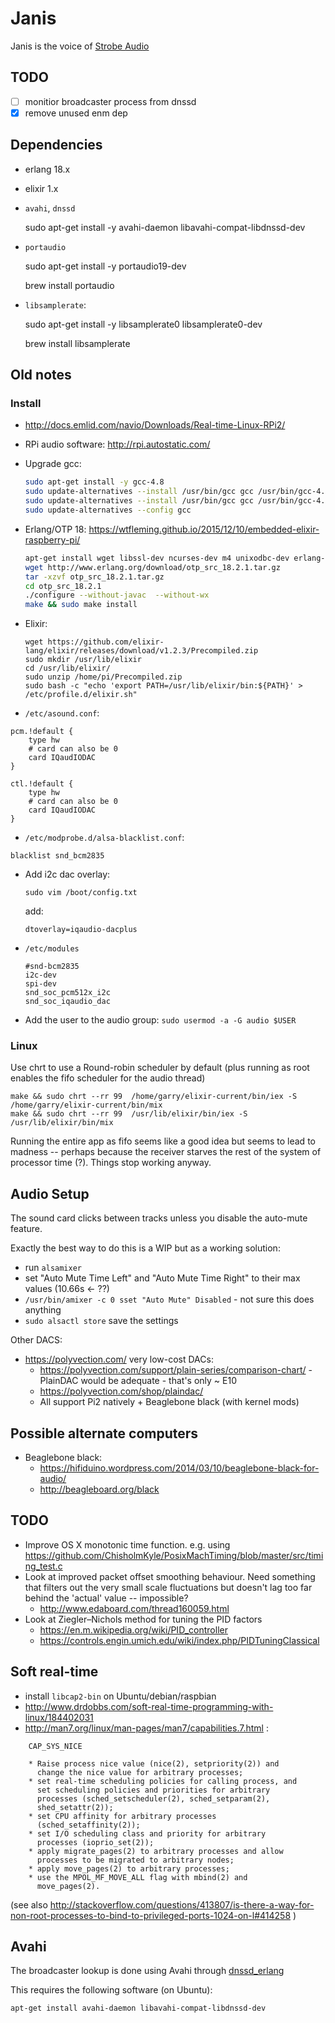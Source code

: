 Janis
=====

Janis is the voice of [Strobe Audio](http://strobe.audio)

TODO
----

- [ ] monitior broadcaster process from dnssd
- [x] remove unused enm dep

Dependencies
------------

- erlang 18.x

- elixir 1.x

- `avahi`, `dnssd`

    sudo apt-get install -y avahi-daemon libavahi-compat-libdnssd-dev

- `portaudio`

     sudo apt-get install -y portaudio19-dev

     brew install portaudio

- `libsamplerate`:

     sudo apt-get install -y libsamplerate0 libsamplerate0-dev

     brew install libsamplerate

Old notes
------

### Install

- http://docs.emlid.com/navio/Downloads/Real-time-Linux-RPi2/

- RPi audio software: http://rpi.autostatic.com/

- Upgrade gcc:

    ```bash
    sudo apt-get install -y gcc-4.8
    sudo update-alternatives --install /usr/bin/gcc gcc /usr/bin/gcc-4.6 60 --slave /usr/bin/g++ g++ /usr/bin/g++-4.6
    sudo update-alternatives --install /usr/bin/gcc gcc /usr/bin/gcc-4.8 40 --slave /usr/bin/g++ g++ /usr/bin/g++-4.8
    sudo update-alternatives --config gcc
    ```

- Erlang/OTP 18:
  https://wtfleming.github.io/2015/12/10/embedded-elixir-raspberry-pi/

    ```bash
    apt-get install wget libssl-dev ncurses-dev m4 unixodbc-dev erlang-dev
    wget http://www.erlang.org/download/otp_src_18.2.1.tar.gz
    tar -xzvf otp_src_18.2.1.tar.gz
    cd otp_src_18.2.1
    ./configure --without-javac  --without-wx
    make && sudo make install
    ```

- Elixir:

    ```
    wget https://github.com/elixir-lang/elixir/releases/download/v1.2.3/Precompiled.zip
    sudo mkdir /usr/lib/elixir
    cd /usr/lib/elixir/
    sudo unzip /home/pi/Precompiled.zip
    sudo bash -c "echo 'export PATH=/usr/lib/elixir/bin:${PATH}' > /etc/profile.d/elixir.sh"
    ```


- `/etc/asound.conf`:

```
pcm.!default {
    type hw
    # card can also be 0
    card IQaudIODAC
}

ctl.!default {
    type hw
    # card can also be 0
    card IQaudIODAC
}
```

- `/etc/modprobe.d/alsa-blacklist.conf`:

```
blacklist snd_bcm2835
```

- Add i2c dac overlay:

    `sudo vim /boot/config.txt`

    add:

    `dtoverlay=iqaudio-dacplus`

- `/etc/modules`

    ```
    #snd-bcm2835
    i2c-dev
    spi-dev
    snd_soc_pcm512x_i2c
    snd_soc_iqaudio_dac
    ```

- Add the user to the audio group: `sudo usermod -a -G audio $USER`



### Linux

Use chrt to use a Round-robin scheduler by default (plus running as root enables the fifo scheduler for the audio thread)

    make && sudo chrt --rr 99  /home/garry/elixir-current/bin/iex -S /home/garry/elixir-current/bin/mix
    make && sudo chrt --rr 99  /usr/lib/elixir/bin/iex -S /usr/lib/elixir/bin/mix

Running the entire app as fifo seems like a good idea but seems to lead to madness -- perhaps because the receiver starves the rest of the system of processor time (?). Things stop working anyway.

Audio Setup
-----------

The sound card clicks between tracks unless you disable the auto-mute feature.

Exactly the best way to do this is a WIP but as a working solution:

- run `alsamixer`
- set "Auto Mute Time Left" and "Auto Mute Time Right" to their max values (10.66s <- ??)
- `/usr/bin/amixer -c 0 sset "Auto Mute" Disabled` - not sure this does anything
- `sudo alsactl store` save the settings

Other DACS:

- https://polyvection.com/ very low-cost DACs:
  - https://polyvection.com/support/plain-series/comparison-chart/ - PlainDAC would be adequate - that's only ~ E10
  - https://polyvection.com/shop/plaindac/
  - All support Pi2 natively + Beaglebone black (with kernel mods)

Possible alternate computers
----------------------------

- Beaglebone black:
  - https://hifiduino.wordpress.com/2014/03/10/beaglebone-black-for-audio/
  - http://beagleboard.org/black

TODO
----

- Improve OS X monotonic time function. e.g. using https://github.com/ChisholmKyle/PosixMachTiming/blob/master/src/timing_test.c
- Look at improved packet offset smoothing behaviour. Need something that filters out the very small scale fluctuations but doesn't lag too far behind the 'actual' value -- impossible?
  - http://www.edaboard.com/thread160059.html
- Look at Ziegler–Nichols method for tuning the PID factors
  - https://en.m.wikipedia.org/wiki/PID_controller
  - https://controls.engin.umich.edu/wiki/index.php/PIDTuningClassical


Soft real-time
--------------

- install `libcap2-bin` on Ubuntu/debian/raspbian
- <http://www.drdobbs.com/soft-real-time-programming-with-linux/184402031>
- <http://man7.org/linux/man-pages/man7/capabilities.7.html> :

```
    CAP_SYS_NICE

    * Raise process nice value (nice(2), setpriority(2)) and
      change the nice value for arbitrary processes;
    * set real-time scheduling policies for calling process, and
      set scheduling policies and priorities for arbitrary
      processes (sched_setscheduler(2), sched_setparam(2),
      shed_setattr(2));
    * set CPU affinity for arbitrary processes
      (sched_setaffinity(2));
    * set I/O scheduling class and priority for arbitrary
      processes (ioprio_set(2));
    * apply migrate_pages(2) to arbitrary processes and allow
      processes to be migrated to arbitrary nodes;
    * apply move_pages(2) to arbitrary processes;
    * use the MPOL_MF_MOVE_ALL flag with mbind(2) and
      move_pages(2).
```

(see also <http://stackoverflow.com/questions/413807/is-there-a-way-for-non-root-processes-to-bind-to-privileged-ports-1024-on-l#414258> )

Avahi
-----

The broadcaster lookup is done using Avahi through [dnssd_erlang][]

This requires the following software (on Ubuntu):

    apt-get install avahi-daemon libavahi-compat-libdnssd-dev


[dnssd_erlang]: https://github.com/benoitc/dnssd_erlang

